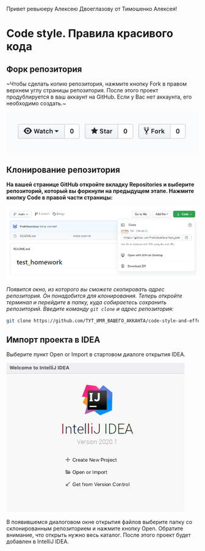 ﻿Привет ревьюеру Алексею Двоеглазову от Тимошенко Алексея!
# Code style. Правила красивого кода

## Форк репозитория

~Чтобы сделать копию репозитория, нажмите кнопку Fork в правом верхнем углу страницы репозитория. После этого проект продублируется в ваш аккаунт на GitHub. Если у Вас нет аккаунта, его необходимо создать.~

![fork button](https://raw.githubusercontent.com/PraktikumJava/public-resources/master/fork.png)

## Клонирование репозитория

**На вашей странице GitHub откройте вкладку Repositories и выберите репозиторий, который вы форкнули на предыдущем этапе. Нажмите кнопку Code в правой части страницы:**

![fork button](https://raw.githubusercontent.com/PraktikumJava/public-resources/master/clone.png)


*Появится окно, из которого вы сможете скопировать адрес репозитория. Он понадобится для клонирования. Теперь откройте терминал и перейдите в папку, куда собираетесь сохранить репозиторий. Введите команду `git clone` и адрес репозитория:*

```bash
git clone https://github.com/ТУТ_ИМЯ_ВАШЕГО_АККАНТА/code-style-and-effective-work-in-ide-code-style.git
```

## Импорт проекта в IDEA

Выберите пункт Open or Import в стартовом диалоге открытия IDEA.

![fork button](https://raw.githubusercontent.com/PraktikumJava/public-resources/master/import.png)

В появившемся диалоговом окне открытия файлов выберите папку со склонированным репозиторием и нажмите кнопку Open. Обратите внимание, что открыть нужно весь каталог. После этого проект будет добавлен в IntelliJ IDEA.


